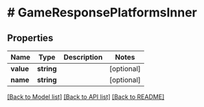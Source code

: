 # # GameResponsePlatformsInner

## Properties

Name | Type | Description | Notes
------------ | ------------- | ------------- | -------------
**value** | **string** |  | [optional]
**name** | **string** |  | [optional]

[[Back to Model list]](../../README.md#models) [[Back to API list]](../../README.md#endpoints) [[Back to README]](../../README.md)
